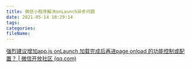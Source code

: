```yaml
---
title: 微信小程序解决onLaunch异步问题
date: 2021-05-14 10:29:14
tags:
categories:
fileName:
---
```




[强烈建议增加app.js onLaunch 加载完成后再进page onload 的功能控制或配置？ | 微信开放社区 (qq.com)](https://developers.weixin.qq.com/community/develop/doc/00000eb5cf0080a73ceaa7d6251800?jumpto=comment&commentid=000c40299e8708d832eab2b92564)


